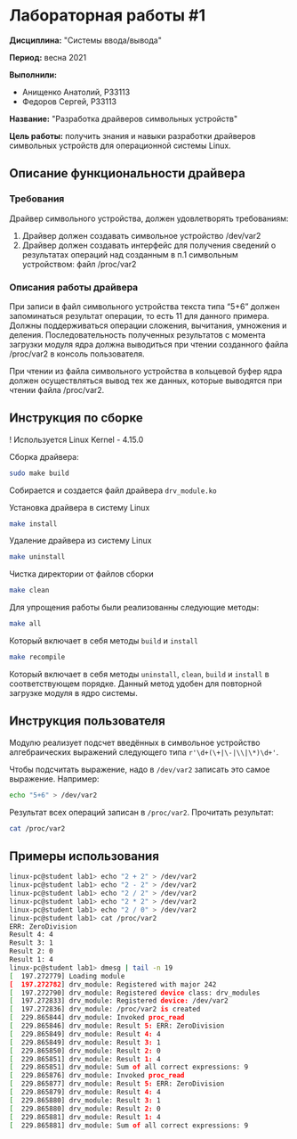 # Лабораторная работы #1

**Дисциплина:** "Системы ввода/вывода"

**Период:** весна 2021

**Выполнили:**
* Анищенко Анатолий, P33113
* Федоров Сергей, P33113

**Название:** "Разработка драйверов символьных устройств"

**Цель работы:** получить знания и навыки разработки драйверов символьных устройств для операционной системы Linux.

## Описание функциональности драйвера

### Требования

Драйвер символьного устройства, должен удовлетворять требованиям:
1. Драйвер должен создавать символьное устройство /dev/var2
2. Драйвер должен создавать интерфейс для получения сведений о результатах операций над созданным в п.1 символьным устройством: файл /proc/var2

### Описания работы драйвера

При записи в файл символьного устройства текста типа “5+6” должен запоминаться результат операции, то есть 11 для данного примера. Должны поддерживаться операции сложения, вычитания, умножения и деления. Последовательность полученных результатов с момента загрузки модуля ядра должна выводиться при чтении созданного файла /proc/var2 в консоль пользователя.

При чтении из файла символьного устройства в кольцевой буфер ядра должен осуществляться вывод тех же данных, которые выводятся при чтении файла /proc/var2.


## Инструкция по сборке

! Используется Linux Kernel - 4.15.0

Сборка драйвера:

```bash
sudo make build
```

Собирается и создается файл драйвера `drv_module.ko`

Установка драйвера в систему Linux

```bash
make install
```

Удаление драйвера из систему Linux

```bash
make uninstall
```

Чистка директории от файлов сборки

```bash
make clean
```

Для упрощения работы были реализованны следующие методы:
```bash
make all
```
Который включает в себя методы `build` и `install`

```bash
make recompile
```
Который включает в себя методы `uninstall`, `clean`, `build` и `install` в соответствующем порядке. Данный метод удобен для повторной загрузке модуля в ядро системы.


## Инструкция пользователя
Модулю реализует подсчет введённых в символьное устройство алгебраических выражений следующего типа `r'\d+(\+|\-|\\|\*)\d+'`.

Чтобы подсчитать выражение, надо в `/dev/var2` записать это самое выражение. Например:
```bash
echo "5+6" > /dev/var2
```

Результат всех операций записан в `/proc/var2`. Прочитать результат: 
```bash
cat /proc/var2
```

## Примеры использования

```bash
linux-pc@student lab1> echo "2 + 2" > /dev/var2
linux-pc@student lab1> echo "2 - 2" > /dev/var2
linux-pc@student lab1> echo "2 / 2" > /dev/var2
linux-pc@student lab1> echo "2 * 2" > /dev/var2
linux-pc@student lab1> echo "2 / 0" > /dev/var2
linux-pc@student lab1> cat /proc/var2
ERR: ZeroDivision
Result 4: 4
Result 3: 1
Result 2: 0
Result 1: 4
linux-pc@student lab1> dmesg | tail -n 19
[  197.272779] Loading module
[  197.272782] drv_module: Registered with major 242
[  197.272790] drv_module: Registered device class: drv_modules
[  197.272833] drv_module: Registered device: /dev/var2
[  197.272836] drv_module: /proc/var2 is created
[  229.865844] drv_module: Invoked proc_read
[  229.865846] drv_module: Result 5: ERR: ZeroDivision
[  229.865849] drv_module: Result 4: 4
[  229.865849] drv_module: Result 3: 1
[  229.865850] drv_module: Result 2: 0
[  229.865851] drv_module: Result 1: 4
[  229.865851] drv_module: Sum of all correct expressions: 9
[  229.865876] drv_module: Invoked proc_read
[  229.865877] drv_module: Result 5: ERR: ZeroDivision
[  229.865879] drv_module: Result 4: 4
[  229.865880] drv_module: Result 3: 1
[  229.865880] drv_module: Result 2: 0
[  229.865881] drv_module: Result 1: 4
[  229.865881] drv_module: Sum of all correct expressions: 9
```